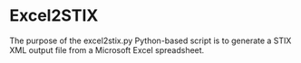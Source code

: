 # Excel2STIX
The purpose of the excel2stix.py Python-based script is to generate a STIX XML output file from a Microsoft Excel spreadsheet.
